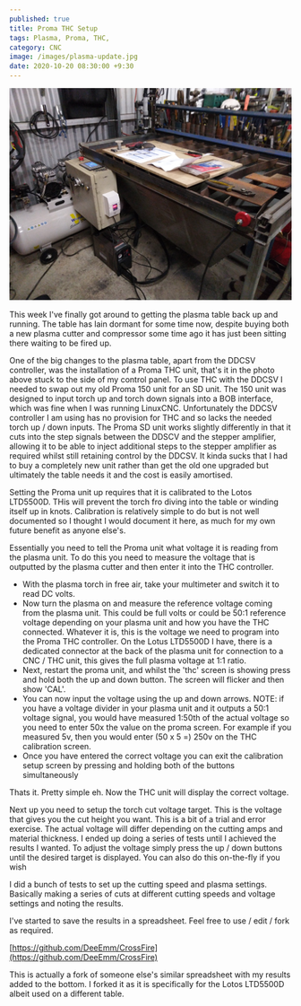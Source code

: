 ```yaml
---
published: true
title: Proma THC Setup
tags: Plasma, Proma, THC, 
category: CNC
image: /images/plasma-update.jpg
date: 2020-10-20 08:30:00 +9:30
---
```


![/images/plasma-update.jpg](/images/plasma-update.jpg)

This week I've finally got around to getting the plasma table back up and running. The table has lain dormant for some time now, despite buying both a new plasma cutter and compressor some time ago it has just been sitting there waiting to be fired up.

One of the big changes to the plasma table, apart from the DDCSV controller, was the installation of a Proma THC unit, that's it in the photo above stuck to the side of my control panel. To use THC with the DDCSV I needed to swap out my old Proma 150 unit for an SD unit. The 150 unit was designed to input torch up and torch down signals into a BOB interface, which was fine when I was running LinuxCNC. Unfortunately the DDCSV controller I am using has no provision for THC and so lacks the needed torch up / down inputs. The Proma SD unit works slightly differently in that it cuts into the step signals between the DDSCV and the stepper amplifier, allowing it to be able to inject additional steps to the stepper amplifier as required whilst still retaining control by the DDCSV. It kinda sucks that I had to buy a completely new unit rather than get the old one upgraded but ultimately the table needs it and the cost is easily amortised.

 Setting the Proma unit up requires that it is calibrated to the Lotos LTD5500D. THis will prevent the torch fro diving into the table or winding itself up in knots. Calibration is relatively simple to do but is not well documented so I thought I would document it here, as much for my own future benefit as anyone else's.

 Essentially you need to tell the Proma unit what voltage it is reading from the plasma unit. To do this you need to measure the voltage that is outputted by the plasma cutter and then enter it into the THC controller.
 
- With the plasma torch in free air, take your multimeter and switch it to read DC volts.
- Now turn the plasma on and measure the reference voltage coming from the plasma unit. This could be full volts or could be 50:1 reference voltage depending on your plasma unit and how you have the THC connected. Whatever it is, this is the voltage we need to program into the Proma THC controller. On the Lotus LTD5500D I have, there is a dedicated connector at the back of the plasma unit for connection to a CNC / THC unit, this gives the full plasma voltage at 1:1 ratio.
- Next, restart the proma unit, and whilst the 'thc' screen is showing press and hold both the up and down button. The screen will flicker and then show 'CAL'.
- You can now input the voltage using the up and down arrows. NOTE: if you have a voltage divider in your plasma unit and it outputs a 50:1 voltage signal, you would have measured 1:50th of the actual voltage so you need to enter 50x the value on the proma screen. For example if you measured 5v, then you would enter (50 x 5 =) 250v on the THC calibration screen.
- Once you have entered the correct voltage you can exit the calibration setup screen by pressing and holding both of the buttons simultaneously

Thats it. Pretty simple eh. Now the THC unit will display the correct voltage.

Next up you need to setup the torch cut voltage target. This is the voltage that gives you the cut height you want. This is a bit of a trial and error exercise. The actual voltage will differ depending on the cutting amps and material thickness. I ended up doing a series of tests until I achieved the results I wanted. To adjust the voltage simply press the up / down buttons until the desired target is displayed. You can also do this on-the-fly if you wish

I did a bunch of tests to set up the cutting speed and plasma settings. Basically making a series of cuts at different cutting speeds and voltage settings and noting the results. 

I've started to save the results in a spreadsheet. Feel free to use / edit / fork as required.

[https://github.com/DeeEmm/CrossFire](https://github.com/DeeEmm/CrossFire)

This is actually a fork of someone else's similar spreadsheet with my results added to the bottom. I forked it as it is specifically for the Lotos LTD5500D albeit used on a different table.

